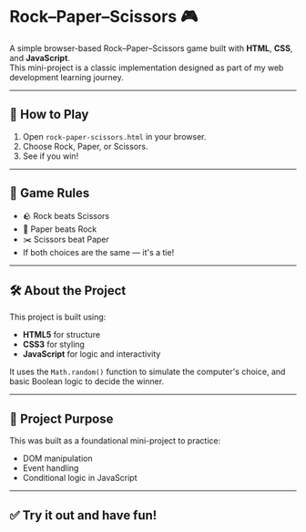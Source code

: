 # Rock–Paper–Scissors 🎮

A simple browser-based Rock–Paper–Scissors game built with **HTML**, **CSS**, and **JavaScript**.  
This mini-project is a classic implementation designed as part of my web development learning journey.

---

## 🚀 How to Play

1. Open `rock-paper-scissors.html` in your browser.
2. Choose Rock, Paper, or Scissors.
3. See if you win!

---

## 📜 Game Rules

- 🪨 Rock beats Scissors  
- 📄 Paper beats Rock  
- ✂️ Scissors beat Paper  
- If both choices are the same — it's a tie!

---

## 🛠️ About the Project

This project is built using:
- **HTML5** for structure
- **CSS3** for styling
- **JavaScript** for logic and interactivity

It uses the `Math.random()` function to simulate the computer's choice, and basic Boolean logic to decide the winner.

---

## 📁 Project Purpose

This was built as a foundational mini-project to practice:
- DOM manipulation
- Event handling
- Conditional logic in JavaScript

---

## ✅ Try it out and have fun!
